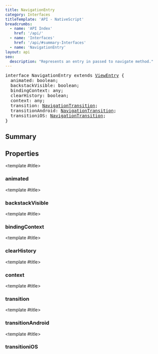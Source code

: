 ```yaml
---
title: NavigationEntry
category: Interfaces
titleTemplate: 'API - NativeScript'
breadcrumbs:
  - name: 'API Index'
    href: '/api/'
  - name: 'Interfaces'
    href: '/api/#summary-Interfaces'
  - name: 'NavigationEntry'
layout: api
seo:
  description: "Represents an entry in passed to navigate method."
---
```


<!-- This page is auto generated, do not edit manually. -->
<!-- Run "yarn generate:api-docs" to regenerate -->

<script setup lang="ts">
  import { provide } from "vue";
  import API_DATA from "./NavigationEntry.data.json";
  
  provide('API_DATA', API_DATA);
</script>

<APIRefHierarchy v-once />

<pre class="not-prose [&_a]:text-blue-400 [&_a]:no-underline">interface NavigationEntry extends <a href="/api/interface/ViewEntry">ViewEntry</a> {
  animated: boolean;
  backstackVisible: boolean;
  bindingContext: any;
  clearHistory: boolean;
  context: any;
  transition: <a href="/api/interface/NavigationTransition">NavigationTransition</a>;
  transitionAndroid: <a href="/api/interface/NavigationTransition">NavigationTransition</a>;
  transitioniOS: <a href="/api/interface/NavigationTransition">NavigationTransition</a>;
}</pre>

<APIRefComment commentBase64="eyJibG9ja1RhZ3MiOltdLCJtb2RpZmllclRhZ3MiOnt9LCJzdW1tYXJ5IjpbeyJraW5kIjoidGV4dCIsInRleHQiOiJSZXByZXNlbnRzIGFuIGVudHJ5IGluIHBhc3NlZCB0byBuYXZpZ2F0ZSBtZXRob2QuIn1dfQ==" v-once />

## <Heading ignore>Summary</Heading>

<APIRefSummary v-once />

## Properties

<div class="isOptional">

<APIRef for="13888" v-once>

<template #title>

### animated

</template>

</APIRef>

</div>

<div class="isOptional">

<APIRef for="13892" v-once>

<template #title>

### backstackVisible

</template>

</APIRef>

</div>

<div class="isOptional">

<APIRef for="13887" v-once>

<template #title>

### bindingContext

</template>

</APIRef>

</div>

<div class="isOptional">

<APIRef for="13893" v-once>

<template #title>

### clearHistory

</template>

</APIRef>

</div>

<div class="isOptional">

<APIRef for="13886" v-once>

<template #title>

### context

</template>

</APIRef>

</div>

<div class="isOptional">

<APIRef for="13889" v-once>

<template #title>

### transition

</template>

</APIRef>

</div>

<div class="isOptional">

<APIRef for="13891" v-once>

<template #title>

### transitionAndroid

</template>

</APIRef>

</div>

<div class="isOptional">

<APIRef for="13890" v-once>

<template #title>

### transitioniOS

</template>

</APIRef>

</div>
